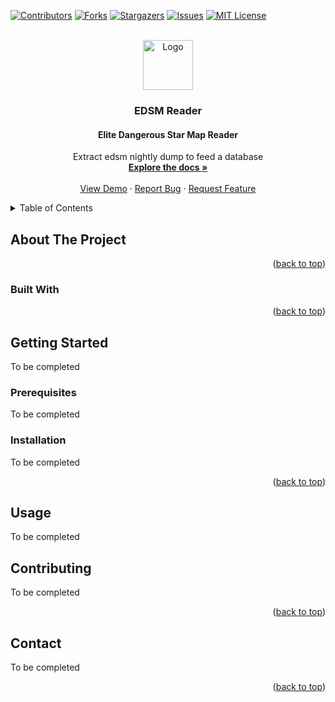 <a name="readme-top"></a>
[![Contributors][contributors-shield]][contributors-url] [![Forks][forks-shield]][forks-url] [![Stargazers][stars-shield]][stars-url] [![Issues][issues-shield]][issues-url] [![MIT License][license-shield]][license-url]

<!-- PROJECT LOGO -->
<br />
<div align="center">
  <a href="https://github.com/lx-dev-pm/edsm-reader">
    <img src="images/logo.png" alt="Logo" width="80" height="80">
  </a>

<h3 align="center">EDSM Reader</h3>
<h4 align="center">Elite Dangerous Star Map Reader</h4>

  <p align="center">
    Extract edsm nightly dump to feed a database
    <br />
    <a href="https://github.com/lx-dev-pm/edsm-reader"><strong>Explore the docs »</strong></a>
    <br />
    <br />
    <a href="https://github.com/lx-dev-pm/edsm-reader">View Demo</a>
    ·
    <a href="https://github.com/lx-dev-pm/edsm-reader/issues">Report Bug</a>
    ·
    <a href="https://github.com/lx-dev-pm/edsm-reader/issues">Request Feature</a>
  </p>
</div>



<!-- TABLE OF CONTENTS -->
<details>
  <summary>Table of Contents</summary>
  <ol>
    <li>
      <a href="#about-the-project">About The Project</a>
      <ul>
        <li><a href="#built-with">Built With</a></li>
      </ul>
    </li>
    <li>
      <a href="#getting-started">Getting Started</a>
      <ul>
        <li><a href="#prerequisites">Prerequisites</a></li>
        <li><a href="#installation">Installation</a></li>
      </ul>
    </li>
    <li><a href="#usage">Usage</a></li>
    <li><a href="#roadmap">Roadmap</a></li>
    <li><a href="#license">License</a></li>
    <li><a href="#contact">Contact</a></li>
    <li><a href="#acknowledgments">Acknowledgments</a></li>
  </ol>
</details>



<!-- ABOUT THE PROJECT -->
## About The Project

<p align="right">(<a href="#readme-top">back to top</a>)</p>


### Built With


<p align="right">(<a href="#readme-top">back to top</a>)</p>


<!-- GETTING STARTED -->
## Getting Started

To be completed

### Prerequisites

To be completed

### Installation

To be completed

<p align="right">(<a href="#readme-top">back to top</a>)</p>


<!-- USAGE EXAMPLES -->
## Usage

To be completed

<!-- CONTRIBUTING -->
## Contributing

To be completed

<p align="right">(<a href="#readme-top">back to top</a>)</p>

<!-- CONTACT -->
## Contact

To be completed

<p align="right">(<a href="#readme-top">back to top</a>)</p>


<!-- MARKDOWN LINKS & IMAGES -->
<!-- https://www.markdownguide.org/basic-syntax/#reference-style-links -->
[contributors-shield]: https://img.shields.io/github/contributors/lx-dev-pm/edsm-reader.svg?style=for-the-badge
[contributors-url]: https://github.com/lx-dev-pm/edsm-reader/graphs/contributors
[forks-shield]: https://img.shields.io/github/forks/lx-dev-pm/edsm-reader.svg?style=for-the-badge
[forks-url]: https://github.com/lx-dev-pm/edsm-reader/network/members
[stars-shield]: https://img.shields.io/github/stars/lx-dev-pm/edsm-reader.svg?style=for-the-badge
[stars-url]: https://github.com/lx-dev-pm/edsm-reader/stargazers
[issues-shield]: https://img.shields.io/github/issues/lx-dev-pm/edsm-reader.svg?style=for-the-badge
[issues-url]: https://github.com/lx-dev-pm/edsm-reader/issues
[license-shield]: https://img.shields.io/github/license/lx-dev-pm/edsm-reader.svg?style=for-the-badge
[license-url]: https://github.com/lx-dev-pm/edsm-reader/blob/main/LICENSE

